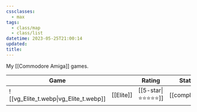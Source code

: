 ```yaml
---
cssclasses:
  - max
tags:
  - class/map
  - class/list
datetime: 2023-05-25T21:00:14
updated: 
title:
---
```

My [[Commodore Amiga]] games.

<!-- QueryToSerialize: table without id embed(link(thumbnail)) as "Game", file.link as "", rating as Rating, link(split( filter(file.tags, (t) => startswith(t, "#status") )[0], "/" )[1]) as Status from #class/video-game where contains(platform, [[Commodore Amiga]]) sort file.name -->
<!-- SerializedQuery: table without id embed(link(thumbnail)) as "Game", file.link as "", rating as Rating, link(split( filter(file.tags, (t) => startswith(t, "#status") )[0], "/" )[1]) as Status from #class/video-game where contains(platform, [[Commodore Amiga]]) sort file.name -->

| Game                                                       |                                  | Rating                                 | Status                                   |
| ---------------------------------------------------------- | -------------------------------- | -------------------------------------- | ---------------------------------------- |
| ![[vg_Elite_t.webp\|vg_Elite_t.webp]] | [[Elite]] | [[5-star\|⭐️⭐️⭐️⭐️⭐️]] | [[completed]] |
<!-- SerializedQuery END -->
